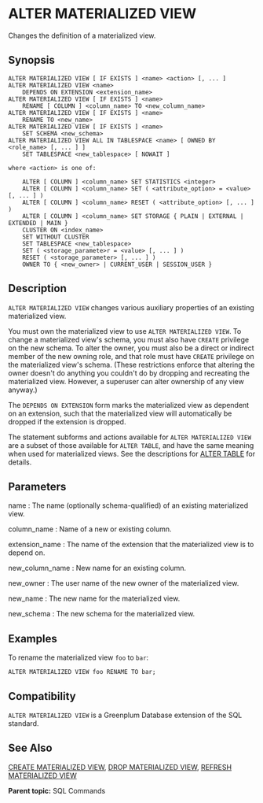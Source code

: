 # ALTER MATERIALIZED VIEW

Changes the definition of a materialized view.

## Synopsis

``` {#sql_command_synopsis}
ALTER MATERIALIZED VIEW [ IF EXISTS ] <name> <action> [, ... ]
ALTER MATERIALIZED VIEW <name>
    DEPENDS ON EXTENSION <extension_name>
ALTER MATERIALIZED VIEW [ IF EXISTS ] <name>
    RENAME [ COLUMN ] <column_name> TO <new_column_name>
ALTER MATERIALIZED VIEW [ IF EXISTS ] <name>
    RENAME TO <new_name>
ALTER MATERIALIZED VIEW [ IF EXISTS ] <name>
    SET SCHEMA <new_schema>
ALTER MATERIALIZED VIEW ALL IN TABLESPACE <name> [ OWNED BY <role_name> [, ... ] ]
    SET TABLESPACE <new_tablespace> [ NOWAIT ]

where <action> is one of:

    ALTER [ COLUMN ] <column_name> SET STATISTICS <integer>
    ALTER [ COLUMN ] <column_name> SET ( <attribute_option> = <value> [, ... ] )
    ALTER [ COLUMN ] <column_name> RESET ( <attribute_option> [, ... ] )
    ALTER [ COLUMN ] <column_name> SET STORAGE { PLAIN | EXTERNAL | EXTENDED | MAIN }
    CLUSTER ON <index_name>
    SET WITHOUT CLUSTER
    SET TABLESPACE <new_tablespace>
    SET ( <storage_paramete>r = <value> [, ... ] )
    RESET ( <storage_parameter> [, ... ] )
    OWNER TO { <new_owner> | CURRENT_USER | SESSION_USER }
```

## Description

`ALTER MATERIALIZED VIEW` changes various auxiliary properties of an existing materialized view.

You must own the materialized view to use `ALTER MATERIALIZED VIEW`. To change a materialized view's schema, you must also have `CREATE` privilege on the new schema. To alter the owner, you must also be a direct or indirect member of the new owning role, and that role must have `CREATE` privilege on the materialized view's schema. (These restrictions enforce that altering the owner doesn't do anything you couldn't do by dropping and recreating the materialized view. However, a superuser can alter ownership of any view anyway.)

The `DEPENDS ON EXTENSION` form marks the materialized view as dependent on an extension, such that the materialized view will automatically be dropped if the extension is dropped.

The statement subforms and actions available for `ALTER MATERIALIZED VIEW` are a subset of those available for `ALTER TABLE`, and have the same meaning when used for materialized views. See the descriptions for [ALTER TABLE](ALTER_TABLE.html) for details.

## Parameters

name
:   The name (optionally schema-qualified) of an existing materialized view.

column_name
:   Name of a new or existing column.

extension_name
:   The name of the extension that the materialized view is to depend on.

new_column_name
:   New name for an existing column.

new_owner
:   The user name of the new owner of the materialized view.

new_name
:   The new name for the materialized view.

new_schema
:   The new schema for the materialized view.

## Examples

To rename the materialized view `foo` to `bar`:

```
ALTER MATERIALIZED VIEW foo RENAME TO bar;
```

## Compatibility

`ALTER MATERIALIZED VIEW` is a Greenplum Database extension of the SQL standard.

## See Also

[CREATE MATERIALIZED VIEW](CREATE_MATERIALIZED_VIEW.html), [DROP MATERIALIZED VIEW](DROP_MATERIALIZED_VIEW.html), [REFRESH MATERIALIZED VIEW](REFRESH_MATERIALIZED_VIEW.html)

**Parent topic:** SQL Commands

